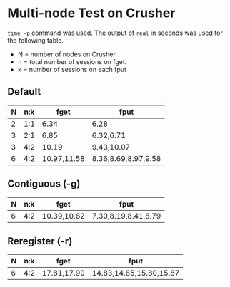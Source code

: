 # Multi-node Test on Crusher

`time -p` command was used.
The output of `real` in seconds was used for the following table.


* N = number of nodes on Crusher
* n = total number of sessions on fget.
* k = number of sessions on each fput

## Default

|N|n:k|fget|fput |
|-|----|----|-----|
|2|1:1|6.34|6.28 |
|3|2:1|6.85|6.32,6.71|
|3|4:2|10.19|9.43,10.07|
|6|4:2|10.97,11.58|8.36,8.69,8.97,9.58|

## Contiguous (-g)

|N|n:k|fget|fput |
|-|----|----|-----|
|6|4:2|10.39,10.82|7.30,8.19,8.41,8.79|

## Reregister (-r)

|N|n:k|fget|fput |
|-|----|----|-----|
|6|4:2|17.81,17.90|14.83,14.85,15.80,15.87|


